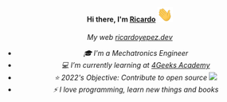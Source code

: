 <h4 align="Center">Hi there, I'm <a href="https://www.linkedin.com/in/ricardoyepez" target="_blank" rel="noopener noreferrer">Ricardo</a> <img src="https://raw.githubusercontent.com/ABSphreak/ABSphreak/master/gifs/Hi.gif" height="30" />

 <h6 align="Center">My web <a href="ricardoyepez.dev" target="_blank">ricardoyepez.dev</a>

- 🎓 I'm a Mechatronics Engineer  
- 💻 I’m currently learning at [4Geeks Academy](https://www.epsilon.com/us) 
- ⭐ 2022's Objective: Contribute to open source <img src="https://media.giphy.com/media/WUlplcMpOCEmTGBtBW/giphy.gif" width="30">
- ⚡ I love programming, learn new things and books 
